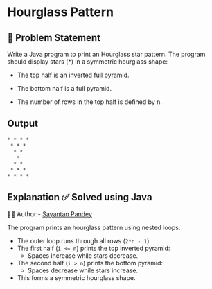 # Hourglass Pattern

## 🧩 Problem Statement

Write a Java program to print an Hourglass star pattern.
The program should display stars (*) in a symmetric hourglass shape:

- The top half is an inverted full pyramid.

- The bottom half is a full pyramid.

- The number of rows in the top half is defined by n.

## Output
```
* * * * 
 * * * 
  * * 
   * 
  * * 
 * * * 
* * * *
```

## Explanation ✅ Solved using Java 
👨‍💻 Author:- [Sayantan Pandey](https://github.com/sayantan-pandey)

The program prints an hourglass pattern using nested loops.  
- The outer loop runs through all rows (`2*n - 1`).  
- The first half (`i <= n`) prints the top inverted pyramid:
  - Spaces increase while stars decrease.  
- The second half (`i > n`) prints the bottom pyramid:
  - Spaces decrease while stars increase.  
- This forms a symmetric hourglass shape.

